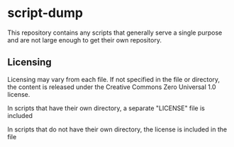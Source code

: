 # script-dump
This repository contains any scripts that generally serve a single purpose and are not large enough to get their own repository.

## Licensing
Licensing may vary from each file. If not specified in the file or directory, the content is released under the Creative Commons Zero Universal 1.0 license.

In scripts that have their own directory, a separate "LICENSE" file is included

In scripts that do not have their own directory, the license is included in the file
